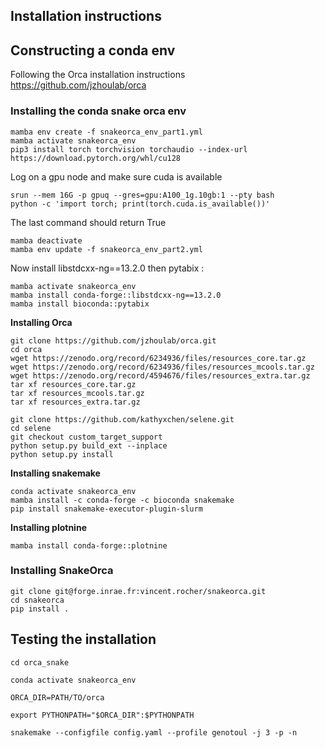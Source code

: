 ## Installation instructions

## Constructing a conda env

Following the Orca installation instructions  
https://github.com/jzhoulab/orca

### Installing the conda snake orca env

```
mamba env create -f snakeorca_env_part1.yml
mamba activate snakeorca_env
pip3 install torch torchvision torchaudio --index-url https://download.pytorch.org/whl/cu128
```

Log on a gpu node and make sure cuda is available
```
srun --mem 16G -p gpuq --gres=gpu:A100_1g.10gb:1 --pty bash
python -c 'import torch; print(torch.cuda.is_available())'
```
The last command should return True

```
mamba deactivate
mamba env update -f snakeorca_env_part2.yml
```

Now install libstdcxx-ng==13.2.0 then pytabix :

```
mamba activate snakeorca_env
mamba install conda-forge::libstdcxx-ng==13.2.0
mamba install bioconda::pytabix
```

**Installing Orca**

```
git clone https://github.com/jzhoulab/orca.git
cd orca
wget https://zenodo.org/record/6234936/files/resources_core.tar.gz
wget https://zenodo.org/record/6234936/files/resources_mcools.tar.gz
wget https://zenodo.org/record/4594676/files/resources_extra.tar.gz
tar xf resources_core.tar.gz
tar xf resources_mcools.tar.gz
tar xf resources_extra.tar.gz

git clone https://github.com/kathyxchen/selene.git
cd selene
git checkout custom_target_support
python setup.py build_ext --inplace
python setup.py install
```

**Installing snakemake**

```
conda activate snakeorca_env
mamba install -c conda-forge -c bioconda snakemake
pip install snakemake-executor-plugin-slurm

```
**Installing plotnine**

```
mamba install conda-forge::plotnine
```

### Installing SnakeOrca

```
git clone git@forge.inrae.fr:vincent.rocher/snakeorca.git
cd snakeorca
pip install .
```



## Testing the installation

```
cd orca_snake

conda activate snakeorca_env

ORCA_DIR=PATH/TO/orca

export PYTHONPATH="$ORCA_DIR":$PYTHONPATH

snakemake --configfile config.yaml --profile genotoul -j 3 -p -n

```
